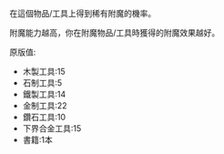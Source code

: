 在這個物品/工具上得到稀有附魔的機率。

附魔能力越高，你在附魔物品/工具時獲得的附魔效果越好。

原版值:

* 木製工具:15
* 石制工具:5
* 鐵製工具:14
* 金制工具:22
* 鑽石工具:10
* 下界合金工具:15
* 書籍:1本